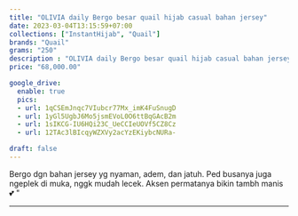```yaml
---
title: "OLIVIA daily Bergo besar quail hijab casual bahan jersey"
date: 2023-03-04T13:15:59+07:00
collections: ["InstantHijab", "Quail"]
brands: "Quail"
grams: "250"
description : "OLIVIA daily Bergo besar quail hijab casual bahan jersey"
price: "68,000.00"

google_drive:
  enable: true
  pics:
  - url: 1qCSEmJnqc7VIubcr77Mx_imK4FuSnugD
  - url: 1yGl5UgbJ6Mo5jsmEVoL0O6ttBqGAcB2m
  - url: 1sIKCG-IU6HQi23C_UeCCIeUOVf5CZ8Cz
  - url: 12TAc3lBIcqyWZXVy2acYzEKiybcNURa-

draft: false
---
```


Bergo dgn bahan jersey yg nyaman, adem, dan jatuh. Ped busanya juga ngeplek di muka, nggk mudah lecek. Aksen permatanya bikin tambh manis 💕   "

----------    
 
